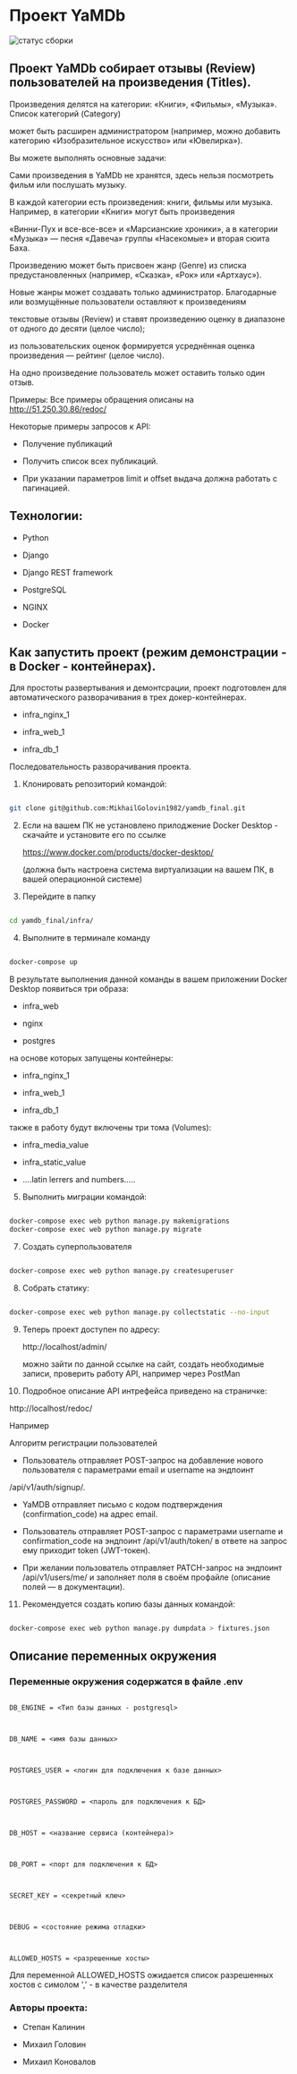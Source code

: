 # Проект YaMDb  

![статус сборки](https://github.com/MikhailGolovin1982/yamdb_final/actions/workflows/yamdb_workflow.yml/badge.svg?event=push)

## Проект YaMDb собирает отзывы (Review) пользователей на произведения (Titles).  

Произведения делятся на категории: «Книги», «Фильмы», «Музыка». Список категорий (Category)  

может быть расширен администратором (например, можно добавить категорию «Изобразительное искусство» или «Ювелирка»). 

 

Вы можете выполнять основные задачи: 

 

Сами произведения в YaMDb не хранятся, здесь нельзя посмотреть фильм или послушать музыку.  

В каждой категории есть произведения: книги, фильмы или музыка. Например, в категории «Книги» могут быть произведения  

«Винни-Пух и все-все-все» и «Марсианские хроники», а в категории «Музыка» — песня «Давеча» группы «Насекомые» и вторая сюита Баха.  

Произведению может быть присвоен жанр (Genre) из списка предустановленных (например, «Сказка», «Рок» или «Артхаус»).  

Новые жанры может создавать только администратор. Благодарные или возмущённые пользователи оставляют к произведениям  

текстовые отзывы (Review) и ставят произведению оценку в диапазоне от одного до десяти (целое число);  

из пользовательских оценок формируется усреднённая оценка произведения — рейтинг (целое число).  

На одно произведение пользователь может оставить только один отзыв.  

Примеры: Все примеры обращения описаны на http://51.250.30.86/redoc/  

Некоторые примеры запросов к API:  

- Получение публикаций  

- Получить список всех публикаций.  

- При указании параметров limit и offset выдача должна работать с пагинацией. 

 

## Технологии: 

- Python 

- Django 

- Django REST framework 

- PostgreSQL 

- NGINX 

- Docker 

 

## Как запустить проект (режим демонстрации - в Docker - контейнерах). 

 

Для простоты развертывания и демонтсрации, проект подготовлен для автоматического разворачивания в трех докер-контейнерах. 

- infra_nginx_1 

- infra_web_1 

- infra_db_1 

 

Последовательность разворачивания проекта. 

 

1) Клонировать репозиторий командой: 

 

```bash 

git clone git@github.com:MikhailGolovin1982/yamdb_final.git 

``` 

2) Если на вашем ПК не установлено прилоджение Docker Desktop - скачайте и установите его по ссылке 

 

    https://www.docker.com/products/docker-desktop/ 

 

   (должна быть настроена система виртуализации на вашем ПК, в вашей операционной системе) 

 

3) Перейдите в папку  

 

```bash 

cd yamdb_final/infra/ 

``` 

    

4) Выполните в терминале команду  

 

```bash 

docker-compose up 

``` 

 

В результате выполнения данной команды в вашем приложении Docker Desktop появиться три образа: 

- infra_web  

- nginx  

- postgres 

 

на основе которых запущены контейнеры: 

- infra_nginx_1 

- infra_web_1 

- infra_db_1 

 

также в работу будут включены три тома (Volumes): 

- infra_media_value 

- infra_static_value 

- ....latin lerrers and numbers..... 

 

5) Выполнить миграции командой: 

 

```bash 

docker-compose exec web python manage.py makemigrations
docker-compose exec web python manage.py migrate 

``` 

 

7) Создать суперпользователя 

 

```bash 

docker-compose exec web python manage.py createsuperuser 

``` 

 

8) Собрать статику: 

 

```bash     

docker-compose exec web python manage.py collectstatic --no-input 

``` 

 

9) Теперь проект доступен по адресу: 

 

     http://localhost/admin/  

 

     можно зайти по данной ссылке на сайт, создать необходимые записи, проверить работу API, например через PostMan 

 

10) Подробное описание API интрефейса приведено на страничке: 

 

   http://localhost/redoc/ 

 

   Например 

 

   Алгоритм регистрации пользователей  

- Пользователь отправляет POST-запрос на добавление нового пользователя с параметрами email и username на эндпоинт  

 /api/v1/auth/signup/. 

- YaMDB отправляет письмо с кодом подтверждения (confirmation_code) на адрес email. 

- Пользователь отправляет POST-запрос с параметрами username и confirmation_code на эндпоинт /api/v1/auth/token/ в ответе на запрос ему приходит token (JWT-токен). 

- При желании пользователь отправляет PATCH-запрос на эндпоинт /api/v1/users/me/ и заполняет поля в своём профайле (описание полей — в документации). 

 

11) Рекомендуется создать копию базы данных командой: 

 

```bash 

docker-compose exec web python manage.py dumpdata > fixtures.json 

``` 

 

## Описание переменных окружения 

### Переменные окружения содержатся в файле .env 

 

``` 

DB_ENGINE = <Тип базы данных - postgresql>  

 

DB_NAME = <имя базы данных> 

 

POSTGRES_USER = <логин для подключения к базе данных> 

 

POSTGRES_PASSWORD = <пароль для подключения к БД> 

 

DB_HOST = <название сервиса (контейнера)> 

 

DB_PORT = <порт для подключения к БД> 

 

SECRET_KEY = <секретный ключ> 

 

DEBUG = <состояние режима отладки> 

 

ALLOWED_HOSTS = <разрешенные хосты> 

``` 

 

Для переменной ALLOWED_HOSTS ожидается список разрешенных хостов с симолом ',' - в качестве разделителя 

 

### Авторы проекта:  

- Степан Калинин 

- Михаил Головин 

- Михаил Коновалов 